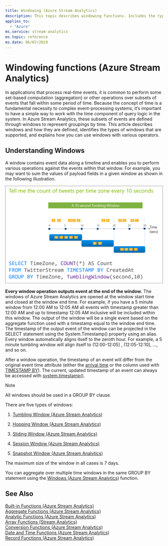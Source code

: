 ```yaml
---
title: Windowing (Azure Stream Analytics)
description: This topic describes windowing functions. Includes the types of windows that are supported, and explains how you can use windows with various operators.
applies_to:
  - "Azure"
ms.service: stream-analytics
ms.topic: reference
ms.date: 06/07/2019
---
```

# Windowing functions (Azure Stream Analytics)

In applications that process real-time events, it is common to perform some set-based computation (aggregation) or other operations over subsets of events that fall within some period of time. Because the concept of time is a fundamental necessity to complex event-processing systems, it’s important to have a simple way to work with the time component of query logic in the system. In Azure Stream Analytics, these subsets of events are defined through windows to represent groupings by time. This article describes windows and how they are defined, identifies the types of windows that are supported, and explains how you can use windows with various operators.

## Understanding Windows

A window contains event data along a timeline and enables you to perform various operations against the events within that window. For example, you may want to sum the values of payload fields in a given window as shown in the following illustration.

   ![Stream Analytics query language tumbling window](media/windowing-azure-stream-analytics/streamanalytics-tumblingwindow.png)


**Every window operation outputs event at the end of the window**. The windows of Azure Stream Analytics are opened at the window start time and closed at the window end time. For example, if you have a 5 minute window from 12:00 AM to 12:05 AM all events with timestamp greater than 12:00 AM  and up to timestamp 12:05 AM inclusive will be included within this window. The output of the window will be a single event based on the aggregate function used with a timestamp equal to the window end time.  The timestamp of the output event of the window can be projected in the SELECT statement using the System.Timestamp() property using an alias. Every window automatically aligns itself to the zeroth hour. For example, a 5 minute tumbling window will align itself to (12:00-12:05] , (12:05-12:10], ..., and so on.

After a window operation, the timestamp of an event will differ from the original event time attribute (either the [arrival time](/azure/stream-analytics/stream-analytics-out-of-order-and-late-events) or the column used with [TIMESTAMP BY](timestamp-by-azure-stream-analytics.md)). The current, updated timestamp of an event can always be accessed with [system.timestamp()](system-timestamp-stream-analytics.md).

> [!NOTE]
> All windows should be used in a GROUP BY clause.

There are five types of windows:

1. [Tumbling Window &#40;Azure Stream Analytics&#41;](tumbling-window-azure-stream-analytics.md)

2. [Hopping Window &#40;Azure Stream Analytics&#41;](hopping-window-azure-stream-analytics.md)

3. [Sliding Window &#40;Azure Stream Analytics&#41;](sliding-window-azure-stream-analytics.md)

4. [Session Window &#40;Azure Stream Analytics&#41;](session-window-azure-stream-analytics.md)

5. [Snapshot Window (Azure Stream Analytics)](snapshot-window-azure-stream-analytics.md)

 The maximum size of the window in all cases is 7 days.

You can aggregate over multiple time windows in the same GROUP BY statement using the [Windows &#40;Azure Stream Analytics&#41;](windows-azure-stream-analytics.md) function.

## See Also  

[Built-in Functions &#40;Azure Stream Analytics&#41;](built-in-functions-azure-stream-analytics.md)   
[Aggregate Functions &#40;Azure Stream Analytics&#41;](aggregate-functions-azure-stream-analytics.md)   
[Analytic Functions &#40;Azure Stream Analytics&#41;](analytic-functions-azure-stream-analytics.md)   
[Array Functions &#40;Stream Analytics&#41;](array-functions-stream-analytics.md)   
[Conversion Functions &#40;Azure Stream Analytics&#41;](conversion-functions-azure-stream-analytics.md)   
[Date and Time Functions &#40;Azure Stream Analytics&#41;](date-and-time-functions-azure-stream-analytics.md)   
[Record Functions &#40;Azure Stream Analytics&#41;](record-functions-azure-stream-analytics.md)  
  
